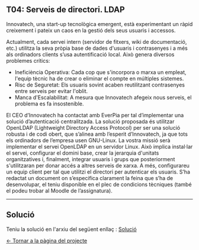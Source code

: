 ## T04: Serveis de directori. LDAP

Innovatech, una start-up tecnològica emergent, està experimentant un ràpid creixement i pateix un caos en la gestió dels seus usuaris i accessos.

Actualment, cada servei intern (servidor de fitxers, wiki de documentació, etc.) utilitza la seva pròpia base de dades d'usuaris i contrasenyes i a més als ordinadors clients s’usa autentificació local. Això genera diversos problemes crítics:
- Ineficiència Operativa: Cada cop que s'incorpora o marxa un empleat, l'equip tècnic ha de crear o eliminar el compte en múltiples sistemes.
- Risc de Seguretat: Els usuaris sovint acaben reutilitzant contrasenyes entre serveis per evitar l'oblit.
- Manca d'Escalabilitat: A mesura que Innovatech afegeix nous serveis, el problema es fa insostenible.



El CEO d’Innovatech ha contactat amb EverPia per tal d’implementar una solució d’autenticació centralitzada. La solució proposada és utilitzar OpenLDAP (Lightweight Directory Access Protocol) per ser una solució robusta i de codi obert, que s’alinea amb l’esperit d’Innovatech, ja que tots els ordinadors de l’empresa usen GNU-Linux.
La vostra missió serà implementar el servei OpenLDAP en un servidor Linux. Això implica instal·lar el servei, configurar el domini base, crear la jerarquia d'unitats organitzatives i, finalment, integrar usuaris i grups que posteriorment s'utilitzaran per donar accés a altres serveis de xarxa. A més, configurareu un equip client per tal que utilitzi el directori per autenticar els usuaris.
S’ha redactat un document on s’especifica clarament la feina que s’ha de desenvolupar, el teniu disponible en el plec de condicions tècniques (també el podeu trobar al Moodle de l’assignatura).

---

## Solució

Teniu la solució en l'arxiu del següent enllaç : [Solució](solucio.md)
  
[← Tornar a la pàgina del projecte](../README.md)
